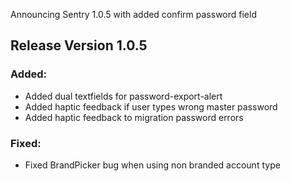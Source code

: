 Announcing Sentry 1.0.5 with added confirm password field<!--more-->

## Release Version 1.0.5

### Added:
- Added dual textfields for password-export-alert
- Added haptic feedback if user types wrong master password
- Added haptic feedback to migration password errors

### Fixed:
- Fixed BrandPicker bug when using non branded account type
